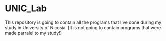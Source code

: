 # UNIC_Lab

This repository is going to contain all the programs that I've done during my study in University of Nicosia.
[It is not going to contain programs that were made parralel to my study!]
